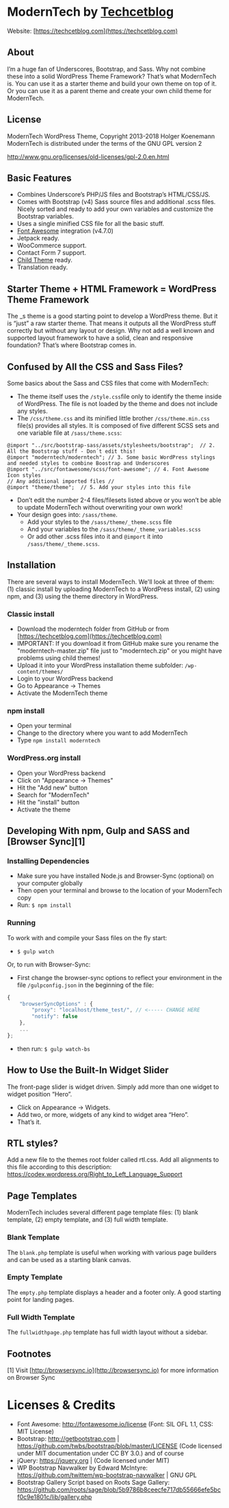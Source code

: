 # ModernTech by [Techcetblog](https://techcetblog.com)

Website: [https://techcetblog.com](https://techcetblog.com)

## About

I’m a huge fan of Underscores, Bootstrap, and Sass. Why not combine these into a solid WordPress Theme Framework? That’s what ModernTech is. You can use it as a starter theme and build your own theme on top of it. Or you can use it as a parent theme and create your own child theme for ModernTech.

## License

ModernTech WordPress Theme, Copyright 2013-2018 Holger Koenemann
ModernTech is distributed under the terms of the GNU GPL version 2

http://www.gnu.org/licenses/old-licenses/gpl-2.0.en.html

## Basic Features

- Combines Underscore’s PHP/JS files and Bootstrap’s HTML/CSS/JS.
- Comes with Bootstrap (v4) Sass source files and additional .scss files. Nicely sorted and ready to add your own variables and customize the Bootstrap variables.
- Uses a single minified CSS file for all the basic stuff.
- [Font Awesome](http://fortawesome.github.io/Font-Awesome/) integration (v4.7.0)
- Jetpack ready.
- WooCommerce support.
- Contact Form 7 support.
- [Child Theme](https://github.com/moderntech/moderntech-child) ready.
- Translation ready.

## Starter Theme + HTML Framework = WordPress Theme Framework

The \_s theme is a good starting point to develop a WordPress theme. But it is “just” a raw starter theme. That means it outputs all the WordPress stuff correctly but without any layout or design.
Why not add a well known and supported layout framework to have a solid, clean and responsive foundation? That’s where Bootstrap comes in.

## Confused by All the CSS and Sass Files?

Some basics about the Sass and CSS files that come with ModernTech:

- The theme itself uses the `/style.css`file only to identify the theme inside of WordPress. The file is not loaded by the theme and does not include any styles.
- The `/css/theme.css` and its minified little brother `/css/theme.min.css` file(s) provides all styles. It is composed of five different SCSS sets and one variable file at `/sass/theme.scss`:

```@import "theme/theme_variables";  // 1. Add your variables into this file. Also add variables to overwrite Bootstrap or ModernTech variables here
@import "../src/bootstrap-sass/assets/stylesheets/bootstrap";  // 2. All the Bootstrap stuff - Don´t edit this!
@import "moderntech/moderntech"; // 3. Some basic WordPress stylings and needed styles to combine Boostrap and Underscores
@import "../src/fontawesome/scss/font-awesome"; // 4. Font Awesome Icon styles
// Any additional imported files //
@import "theme/theme";  // 5. Add your styles into this file
```

- Don’t edit the number 2-4 files/filesets listed above or you won’t be able to update ModernTech without overwriting your own work!
- Your design goes into: `/sass/theme`.
  - Add your styles to the `/sass/theme/_theme.scss` file
  - And your variables to the `/sass/theme/_theme_variables.scss`
  - Or add other .scss files into it and `@import` it into `/sass/theme/_theme.scss`.

## Installation

There are several ways to install ModernTech. We'll look at three of them: (1) classic install by uploading ModernTech to a WordPress install, (2) using npm, and (3) using the theme directory in WordPress.

### Classic install

- Download the moderntech folder from GitHub or from [https://techcetblog.com](https://techcetblog.com)
- IMPORTANT: If you download it from GitHub make sure you rename the "moderntech-master.zip" file just to "moderntech.zip" or you might have problems using child themes!
- Upload it into your WordPress installation theme subfolder: `/wp-content/themes/`
- Login to your WordPress backend
- Go to Appearance → Themes
- Activate the ModernTech theme

### npm install

- Open your terminal
- Change to the directory where you want to add ModernTech
- Type `npm install moderntech`

### WordPress.org install

- Open your WordPress backend
- Click on "Appearance -> Themes"
- Hit the "Add new" button
- Search for "ModernTech"
- Hit the "install" button
- Activate the theme

## Developing With npm, Gulp and SASS and [Browser Sync][1]

### Installing Dependencies

- Make sure you have installed Node.js and Browser-Sync (optional) on your computer globally
- Then open your terminal and browse to the location of your ModernTech copy
- Run: `$ npm install`

### Running

To work with and compile your Sass files on the fly start:

- `$ gulp watch`

Or, to run with Browser-Sync:

- First change the browser-sync options to reflect your environment in the file `/gulpconfig.json` in the beginning of the file:

```javascript
{
    "browserSyncOptions" : {
        "proxy": "localhost/theme_test/", // <----- CHANGE HERE
        "notify": false
    },
    ...
};
```

- then run: `$ gulp watch-bs`

## How to Use the Built-In Widget Slider

The front-page slider is widget driven. Simply add more than one widget to widget position “Hero”.

- Click on Appearance → Widgets.
- Add two, or more, widgets of any kind to widget area “Hero”.
- That’s it.

## RTL styles?

Add a new file to the themes root folder called rtl.css. Add all alignments to this file according to this description:
https://codex.wordpress.org/Right_to_Left_Language_Support

## Page Templates

ModernTech includes several different page template files: (1) blank template, (2) empty template, and (3) full width template.

### Blank Template

The `blank.php` template is useful when working with various page builders and can be used as a starting blank canvas.

### Empty Template

The `empty.php` template displays a header and a footer only. A good starting point for landing pages.

### Full Width Template

The `fullwidthpage.php` template has full width layout without a sidebar.

## Footnotes

[1] Visit [http://browsersync.io](http://browsersync.io) for more information on Browser Sync

# Licenses & Credits

- Font Awesome: http://fontawesome.io/license (Font: SIL OFL 1.1, CSS: MIT License)
- Bootstrap: http://getbootstrap.com | https://github.com/twbs/bootstrap/blob/master/LICENSE (Code licensed under MIT documentation under CC BY 3.0.)
  and of course
- jQuery: https://jquery.org | (Code licensed under MIT)
- WP Bootstrap Navwalker by Edward McIntyre: https://github.com/twittem/wp-bootstrap-navwalker | GNU GPL
- Bootstrap Gallery Script based on Roots Sage Gallery: https://github.com/roots/sage/blob/5b9786b8ceecfe717db55666efe5bcf0c9e1801c/lib/gallery.php
